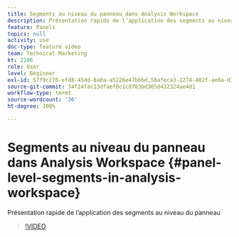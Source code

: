 ```yaml
---
title: Segments au niveau du panneau dans Analysis Workspace
description: Présentation rapide de l’application des segments au niveau du panneau
feature: Panels
topics: null
activity: use
doc-type: feature video
team: Technical Marketing
kt: 2106
role: User
level: Beginner
exl-id: 57f9c276-efd8-45dd-8a0a-a5226e47bbbd,58afeca3-2274-402f-ae0a-d781efbb84f5
source-git-commit: 34f24fac13dfaef0c1c8f03bd365d432324ae4d1
workflow-type: tm+mt
source-wordcount: '36'
ht-degree: 100%

---
```


# Segments au niveau du panneau dans Analysis Workspace {#panel-level-segments-in-analysis-workspace}

Présentation rapide de l’application des segments au niveau du panneau

>[!VIDEO](https://video.tv.adobe.com/v/24032/?quality=12)
